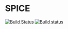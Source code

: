 # SPICE

[![Build Status](https://travis-ci.org/helgee/SPICE.jl.svg?branch=master)](https://travis-ci.org/helgee/SPICE.jl)
[![Build status](https://ci.appveyor.com/api/projects/status/ty9j5n61bghu5y5p?svg=true)](https://ci.appveyor.com/project/helgee/spice-jl)

